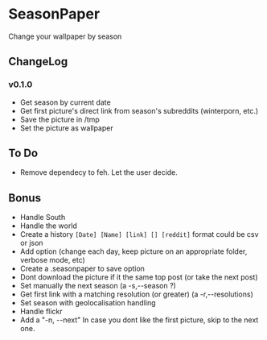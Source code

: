 # SeasonPaper

Change your wallpaper by season

## ChangeLog

### v0.1.0

- Get season by current date
- Get first picture's direct link from season's subreddits (winterporn, etc.)
- Save the picture in /tmp
- Set the picture as wallpaper

## To Do

- Remove dependecy to feh. Let the user decide.

## Bonus

- Handle South
- Handle the world
- Create a history `[Date] [Name] [link] [] [reddit]` format could be csv or json
- Add option (change each day, keep picture on an appropriate folder, verbose mode, etc)
- Create a .seasonpaper to save option
- Dont download the picture if it the same top post (or take the next post)
- Set manually the next season (a -s,--season ?)
- Get first link with a matching resolution (or greater) (a -r,--resolutions)
- Set season with geolocalisation handling
- Handle flickr
- Add a "-n, --next" In case you dont like the first picture, skip to the next one.
